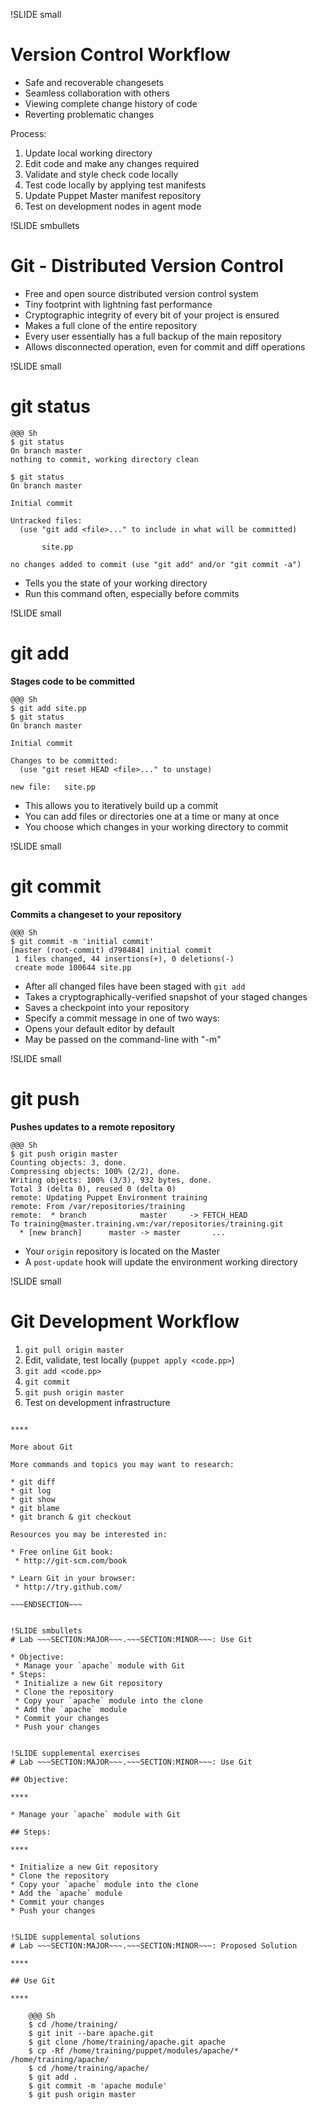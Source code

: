 !SLIDE small
# Version Control Workflow

* Safe and recoverable changesets
* Seamless collaboration with others
* Viewing complete change history of code
* Reverting problematic changes

Process:

1. Update local working directory
2. Edit code and make any changes required
3. Validate and style check code locally
4. Test code locally by applying test manifests
5. Update Puppet Master manifest repository
6. Test on development nodes in agent mode


!SLIDE smbullets
# Git - Distributed Version Control

* Free and open source distributed version control system
* Tiny footprint with lightning fast performance
* Cryptographic integrity of every bit of your project is ensured
* Makes a full clone of the entire repository
* Every user essentially has a full backup of the main repository
* Allows disconnected operation, even for commit and diff operations


!SLIDE small
# git status

    @@@ Sh
    $ git status
    On branch master
    nothing to commit, working directory clean

    $ git status
    On branch master
    
    Initial commit

    Untracked files:
      (use "git add <file>..." to include in what will be committed)

           site.pp

    no changes added to commit (use "git add" and/or "git commit -a")

* Tells you the state of your working directory
* Run this command often, especially before commits


!SLIDE small
# git add

**Stages code to be committed**

    @@@ Sh
    $ git add site.pp
    $ git status
    On branch master

    Initial commit

    Changes to be committed:
      (use "git reset HEAD <file>..." to unstage)

	new file:   site.pp

* This allows you to iteratively build up a commit
* You can add files or directories one at a time or many at once
* You choose which changes in your working directory to commit


!SLIDE small
# git commit

**Commits a changeset to your repository**

    @@@ Sh
    $ git commit -m 'initial commit'
    [master (root-commit) d798484] initial commit
     1 files changed, 44 insertions(+), 0 deletions(-)
     create mode 100644 site.pp

* After all changed files have been staged with `git add`
* Takes a cryptographically-verified snapshot of your staged changes
* Saves a checkpoint into your repository
* Specify a commit message in one of two ways:
 * Opens your default editor by default
 * May be passed on the command-line with "-m"


!SLIDE small
# git push

**Pushes updates to a remote repository**

    @@@ Sh
    $ git push origin master
    Counting objects: 3, done.
    Compressing objects: 100% (2/2), done.
    Writing objects: 100% (3/3), 932 bytes, done.
    Total 3 (delta 0), reused 0 (delta 0)
    remote: Updating Puppet Environment training
    remote: From /var/repositories/training
    remote:  * branch            master     -> FETCH_HEAD
    To training@master.training.vm:/var/repositories/training.git
      * [new branch]      master -> master       ...

* Your `origin` repository is located on the Master
* A `post-update` hook will update the environment working directory


!SLIDE small
# Git Development Workflow

1. `git pull origin master`
2. Edit, validate, test locally (`puppet apply <code.pp>`)
3. `git add <code.pp>`
4. `git commit`
5. `git push origin master`
6. Test on development infrastructure

~~~SECTION:handouts~~~

****

More about Git

More commands and topics you may want to research:

* git diff
* git log
* git show
* git blame
* git branch & git checkout

Resources you may be interested in:

* Free online Git book:
 * http://git-scm.com/book

* Learn Git in your browser:
 * http://try.github.com/

~~~ENDSECTION~~~


!SLIDE smbullets
# Lab ~~~SECTION:MAJOR~~~.~~~SECTION:MINOR~~~: Use Git

* Objective:
 * Manage your `apache` module with Git
* Steps:
 * Initialize a new Git repository
 * Clone the repository
 * Copy your `apache` module into the clone
 * Add the `apache` module
 * Commit your changes
 * Push your changes


!SLIDE supplemental exercises
# Lab ~~~SECTION:MAJOR~~~.~~~SECTION:MINOR~~~: Use Git

## Objective:

****

* Manage your `apache` module with Git

## Steps:

****

* Initialize a new Git repository
* Clone the repository
* Copy your `apache` module into the clone
* Add the `apache` module
* Commit your changes
* Push your changes


!SLIDE supplemental solutions
# Lab ~~~SECTION:MAJOR~~~.~~~SECTION:MINOR~~~: Proposed Solution

****

## Use Git

****

    @@@ Sh
    $ cd /home/training/
    $ git init --bare apache.git
    $ git clone /home/training/apache.git apache
    $ cp -Rf /home/training/puppet/modules/apache/* /home/training/apache/
    $ cd /home/training/apache/
    $ git add .
    $ git commit -m 'apache module'
    $ git push origin master
